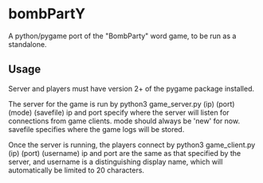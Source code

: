 # bombPartY
A python/pygame port of the "BombParty" word game, to be run as a standalone.

## Usage
Server and players must have version 2+ of the pygame package installed.

The server for the game is run by
	python3 game_server.py (ip) (port) (mode) (savefile)
ip and port specify where the server will listen for connections from game clients. mode should always be 'new' for now. savefile specifies where the game logs will be stored.

Once the server is running, the players connect by
	python3 game_client.py (ip) (port) (username)
ip and port are the same as that specified by the server, and username is a distinguishing display name, which will automatically be limited to 20 characters.
